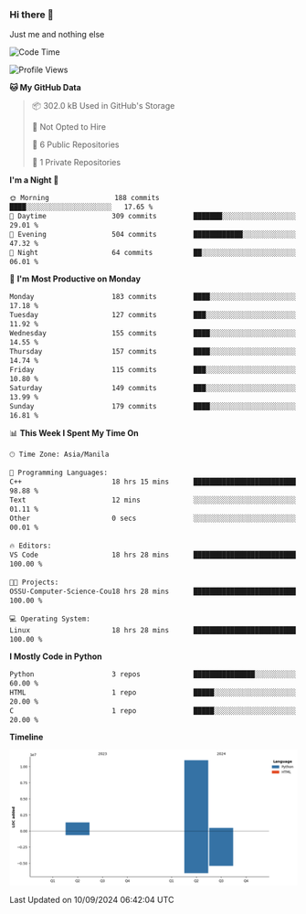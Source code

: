### Hi there 👋

Just me and nothing else


<!--START_SECTION:waka-->
![Code Time](http://img.shields.io/badge/Code%20Time-661%20hrs%2042%20mins-blue)

![Profile Views](http://img.shields.io/badge/Profile%20Views-34-blue)

**🐱 My GitHub Data** 

> 📦 302.0 kB Used in GitHub's Storage 
 > 
> 🚫 Not Opted to Hire
 > 
> 📜 6 Public Repositories 
 > 
> 🔑 1 Private Repositories 
 > 
**I'm a Night 🦉** 

```text
🌞 Morning                188 commits         ████░░░░░░░░░░░░░░░░░░░░░   17.65 % 
🌆 Daytime                309 commits         ███████░░░░░░░░░░░░░░░░░░   29.01 % 
🌃 Evening                504 commits         ████████████░░░░░░░░░░░░░   47.32 % 
🌙 Night                  64 commits          ██░░░░░░░░░░░░░░░░░░░░░░░   06.01 % 
```
📅 **I'm Most Productive on Monday** 

```text
Monday                   183 commits         ████░░░░░░░░░░░░░░░░░░░░░   17.18 % 
Tuesday                  127 commits         ███░░░░░░░░░░░░░░░░░░░░░░   11.92 % 
Wednesday                155 commits         ████░░░░░░░░░░░░░░░░░░░░░   14.55 % 
Thursday                 157 commits         ████░░░░░░░░░░░░░░░░░░░░░   14.74 % 
Friday                   115 commits         ███░░░░░░░░░░░░░░░░░░░░░░   10.80 % 
Saturday                 149 commits         ███░░░░░░░░░░░░░░░░░░░░░░   13.99 % 
Sunday                   179 commits         ████░░░░░░░░░░░░░░░░░░░░░   16.81 % 
```


📊 **This Week I Spent My Time On** 

```text
🕑︎ Time Zone: Asia/Manila

💬 Programming Languages: 
C++                      18 hrs 15 mins      █████████████████████████   98.88 % 
Text                     12 mins             ░░░░░░░░░░░░░░░░░░░░░░░░░   01.11 % 
Other                    0 secs              ░░░░░░░░░░░░░░░░░░░░░░░░░   00.01 % 

🔥 Editors: 
VS Code                  18 hrs 28 mins      █████████████████████████   100.00 % 

🐱‍💻 Projects: 
OSSU-Computer-Science-Cou18 hrs 28 mins      █████████████████████████   100.00 % 

💻 Operating System: 
Linux                    18 hrs 28 mins      █████████████████████████   100.00 % 
```

**I Mostly Code in Python** 

```text
Python                   3 repos             ███████████████░░░░░░░░░░   60.00 % 
HTML                     1 repo              █████░░░░░░░░░░░░░░░░░░░░   20.00 % 
C                        1 repo              █████░░░░░░░░░░░░░░░░░░░░   20.00 % 
```



**Timeline**

![Lines of Code chart](https://raw.githubusercontent.com/brutist/brutist/main/assets/bar_graph.png)


 Last Updated on 10/09/2024 06:42:04 UTC
<!--END_SECTION:waka-->
